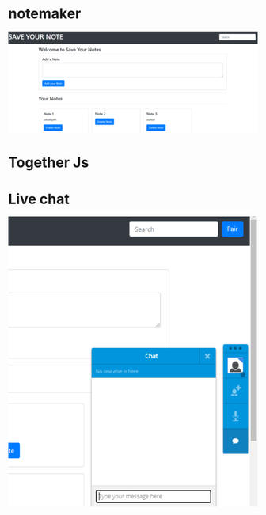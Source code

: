 # notemaker

![](https://github.com/Variiiest/notemaker/blob/master/notemaker.PNG)



# Together Js
# Live chat
![](https://github.com/Variiiest/notemaker/blob/master/togetherjs.PNG)

